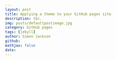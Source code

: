 ```yaml
---
layout: post
title: Applying a theme to your GitHub pages site
description: tbc.
img: posts/defaultpostimage.jpg
category: GitHub pages
tags: [jekyll]
author: Simon Jackson
github:
mathjax: false
date: 
---
```

